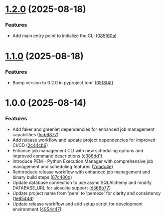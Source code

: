 # [1.2.0](https://github.com/arian24b/pem/compare/v1.1.0...v1.2.0) (2025-08-18)


### Features

* Add main entry point to initialize the CLI ([085f60a](https://github.com/arian24b/pem/commit/085f60a39ab0ef830c7d96858600ff974b849806))

# [1.1.0](https://github.com/arian24b/pem/compare/v1.0.0...v1.1.0) (2025-08-18)


### Features

* Bump version to 0.2.0 in pyproject.toml ([05f8f4f](https://github.com/arian24b/pem/commit/05f8f4f38143df542c2ae0a87bf8dee03cbb8b08))

# 1.0.0 (2025-08-14)


### Features

* Add faker and greenlet dependencies for enhanced job management capabilities ([5cb6877](https://github.com/arian24b/pem/commit/5cb687796a0eafadf0749f432b7998168add69bf))
* Add release workflow and update project dependencies for improved CI/CD ([2c44cb6](https://github.com/arian24b/pem/commit/2c44cb60ab1c3a099d3b2f72d31822e97b055594))
* Enhance job management CLI with new scheduling options and improved command descriptions ([c388dd1](https://github.com/arian24b/pem/commit/c388dd17eddf929538d48cc760bcd597111e633e))
* Introduce PEM - Python Execution Manager with comprehensive job management and scheduling features ([2dadc4e](https://github.com/arian24b/pem/commit/2dadc4e06c1d394abf879fc0a61bbd8905854e36))
* Reintroduce release workflow with enhanced job management and binary build steps ([87c480d](https://github.com/arian24b/pem/commit/87c480dc57c53a4cac9c2b9bbd57ae411f347142))
* Update database connection to use async SQLAlchemy and modify DATABASE_URL for aiosqlite support ([d566b77](https://github.com/arian24b/pem/commit/d566b77c23ffd2d1ab1444069da0a6787abd46ad))
* Update project name from 'pem' to 'pemexe' for clarity and consistency ([1e8544d](https://github.com/arian24b/pem/commit/1e8544d00e13b61f353ae292322434d88f23e63e))
* Update release workflow and add setup script for development environment ([4954c47](https://github.com/arian24b/pem/commit/4954c4717ac02c84ae71f247d7adf73ec4e9efca))
